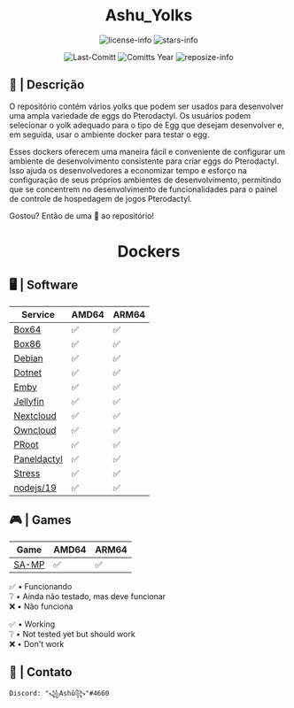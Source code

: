 <div align="center">

# Ashu_Yolks

![license-info](https://img.shields.io/github/license/Ashu11-A/Ashu_Yolks?logo=gnu&style=for-the-badge&colorA=302D41&colorB=f9e2af&logoColor=f9e2af)
![stars-info](https://img.shields.io/github/stars/Ashu11-A/Ashu_Yolks?colorA=302D41&colorB=f9e2af&style=for-the-badge)

![Last-Comitt](https://img.shields.io/github/last-commit/Ashu11-A/Ashu_Yolks?style=for-the-badge&colorA=302D41&colorB=b4befe)
![Comitts Year](https://img.shields.io/github/commit-activity/y/Ashu11-A/Ashu_Yolks?style=for-the-badge&colorA=302D41&colorB=f9e2af&logoColor=f9e2af)
![reposize-info](https://img.shields.io/github/repo-size/Ashu11-A/Ashu_Yolks?style=for-the-badge&colorA=302D41&colorB=89dceb)

</div>
<div align="left">

## 📃 | Descrição

O repositório contém vários yolks que podem ser usados para desenvolver uma ampla variedade de eggs do Pterodactyl. Os usuários podem selecionar o yolk adequado para o tipo de Egg que desejam desenvolver e, em seguida, usar o ambiente docker para testar o egg.

Esses dockers oferecem uma maneira fácil e conveniente de configurar um ambiente de desenvolvimento consistente para criar eggs do Pterodactyl. Isso ajuda os desenvolvedores a economizar tempo e esforço na configuração de seus próprios ambientes de desenvolvimento, permitindo que se concentrem no desenvolvimento de funcionalidades para o painel de controle de hospedagem de jogos Pterodactyl.

Gostou? Então de uma 🌟 ao repositório!

</div>
<div align="center">

# Dockers

</div>

## 🖥 | Software
| Service | AMD64 | ARM64 |
|--|--|--|
| [Box64](https://github.com/Ashu11-A/Ashu_Yolks/tree/main/Box64) | ✅ | ✅ |
| [Box86](https://github.com/Ashu11-A/Ashu_Yolks/tree/main/Box86) | ✅ | ✅ |
| [Debian](https://github.com/Ashu11-A/Ashu_Yolks/tree/main/Debian) | ✅ | ✅ | ✅ |
| [Dotnet](https://github.com/Ashu11-A/Ashu_Yolks/tree/main/Dotnet) | ✅ | ✅ |
| [Emby](https://github.com/Ashu11-A/Ashu_Yolks/tree/main/Software/Emby) | ✅ | ✅ |
| [Jellyfin](https://github.com/Ashu11-A/Ashu_Yolks/tree/main/Software/Jellyfin) | ✅ | ✅ |
| [Nextcloud](https://github.com/Ashu11-A/Ashu_Yolks/tree/main/Software/Nextcloud) | ✅ | ✅ |
| [Owncloud](https://github.com/Ashu11-A/Ashu_Yolks/tree/main/Software/Owncloud) | ✅ | ✅ |
| [PRoot](https://github.com/Ashu11-A/Ashu_Yolks/tree/main/Software/PRoot) | ✅ | ✅ |
| [Paneldactyl](https://github.com/Ashu11-A/Ashu_Yolks/tree/main/Software/Paneldactyl) | ✅ | ✅ |
| [Stress](https://github.com/Ashu11-A/Ashu_Yolks/tree/main/Software/Stress) | ✅ | ✅ |
| [nodejs/19](https://github.com/Ashu11-A/Ashu_Yolks/tree/main/nodejs/19) | ✅ | ✅ |

## 🎮 | Games
| Game | AMD64 | ARM64 |
|--|--|--|
| [SA-MP](https://github.com/Ashu11-A/Ashu_Yolks/tree/main/Games/SA-MP) | ✅ | ✅ |


✅ • Funcionando    
❔ • Ainda não testado, mas deve funcionar  
❌ • Não funciona   


✅ • Working   
❔ • Not tested yet but should work  
❌ • Don't work 

## 📁 | Contato

```Discord: "꧁Ashû꧂"#4660```

